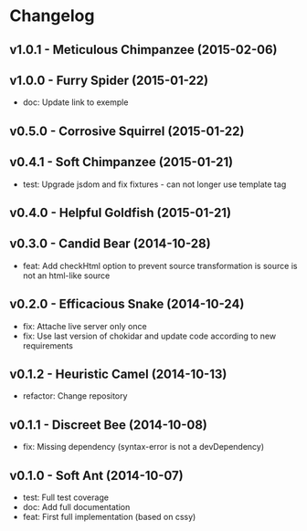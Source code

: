 Changelog
=========

v1.0.1 - Meticulous Chimpanzee (2015-02-06) 
----------------------------------------------------------------------



v1.0.0 - Furry Spider (2015-01-22) 
----------------------------------------------------------------------

  - doc: Update link to exemple


v0.5.0 - Corrosive Squirrel (2015-01-22) 
----------------------------------------------------------------------



v0.4.1 - Soft Chimpanzee (2015-01-21) 
----------------------------------------------------------------------

  - test: Upgrade jsdom and fix fixtures - can not longer use template tag


v0.4.0 - Helpful Goldfish (2015-01-21) 
----------------------------------------------------------------------



v0.3.0 - Candid Bear (2014-10-28) 
----------------------------------------------------------------------

  - feat: Add checkHtml option to prevent source transformation is source is not an html-like source


v0.2.0 - Efficacious Snake (2014-10-24) 
----------------------------------------------------------------------

  - fix: Attache live server only once
  - fix: Use last version of chokidar and update code according to new requirements


v0.1.2 - Heuristic Camel (2014-10-13) 
----------------------------------------------------------------------

  - refactor: Change repository


v0.1.1 - Discreet Bee (2014-10-08) 
----------------------------------------------------------------------

  - fix: Missing dependency (syntax-error is not a devDependency)


v0.1.0 - Soft Ant (2014-10-07) 
----------------------------------------------------------------------

  - test: Full test coverage
  - doc: Add full documentation
  - feat: First full implementation (based on cssy)


